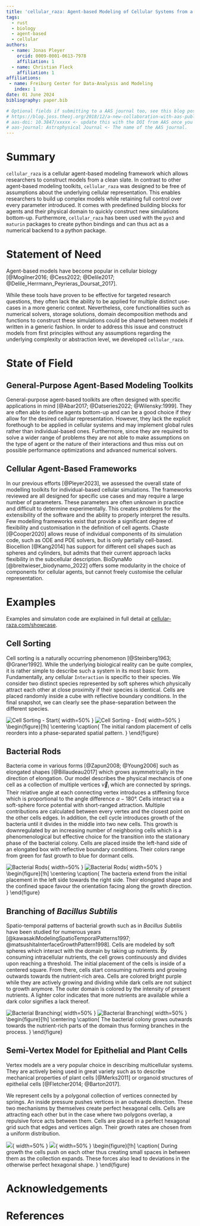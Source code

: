 ```yaml
---
title: 'cellular_raza: Agent-based Modeling of Cellular Systems from a Clean Slate'
tags:
  - rust
  - biology
  - agent-based
  - cellular
authors:
  - name: Jonas Pleyer
    orcid: 0009-0001-0613-7978
    affiliation: 1
  - name: Christian Fleck
    affiliation: 1
affiliations:
 - name: Freiburg Center for Data-Analysis and Modeling
   index: 1
date: 01 June 2024
bibliography: paper.bib

# Optional fields if submitting to a AAS journal too, see this blog post:
# https://blog.joss.theoj.org/2018/12/a-new-collaboration-with-aas-publishing
# aas-doi: 10.3847/xxxxx <- update this with the DOI from AAS once you know it.
# aas-journal: Astrophysical Journal <- The name of the AAS journal.
---
```


# Summary

`cellular_raza` is a cellular agent-based modeling framework which allows researchers to construct
models from a clean slate.
In contrast to other agent-based modeling toolkits, `cellular_raza` was designed to be free of
assumptions about the underlying cellular representation.
This enables researchers to build up complex models while retaining full control over every
parameter introduced.
It comes with predefined building blocks for agents and their physical domain to quickly
construct new simulations bottom-up.
Furthermore, `cellular_raza` has been used with the `pyo3` and `maturin` packages to create python
bindings and can thus act as a numerical backend to a python package.

# Statement of Need

Agent-based models have become popular in cellular biology
[@Mogilner2016; @Cess2022; @Delile2017; @Delile_Herrmann_Peyrieras_Doursat_2017].
<!-- and many tools have been developed so far to asses specific questions in specialized fields -->
While these tools have proven to be effective for targeted research questions,
they often lack the ability to be applied for multiple distinct use-cases in a more generic context.
Nevertheless, core functionalities such as numerical solvers, storage solutions, domain decomposition methods and functions to construct these simulations could be shared between models if written in a generic fashion.
In order to address this issue and construct models from first principles without any assumptions
regarding the underlying complexity or abstraction level, we developed `cellular_raza`.

# State of Field
## General-Purpose Agent-Based Modeling Toolkits

<!-- There exist a wide variety of many general-purpose agent-based simulation toolkits which are being
actively applied in a different fields of study [@Abar2017; @Datseries2022; @Wilensky:1999]. -->
General-purpose agent-based toolkits are often designed with specific applications in mind
[@Abar2017; @Datseries2022; @Wilensky:1999].
They are often able to define agents bottom-up and can be a good choice if they allow for the
desired cellular representation.
However, they lack the explicit forethough to be applied in cellular systems and may implement
global rules rather than individual-based ones.
Furthermore, since they are required to solve a wider range of problems they are not able to make
assumptions on the type of agent or the nature of their interactions and thus miss out on possible
performance optimizations and advanced numerical solvers.

## Cellular Agent-Based Frameworks

In our previous efforts [@Pleyer2023], we assessed the overall state of modelling toolkits for
individual-based cellular simulations.
The frameworks reviewed are all designed for specific use cases and may require a large number of
parameters.
These parameters are often unknown in practice and difficult to determine experimentally.
This creates problems for the extensibility of the software and the ability to properly interpret
the results.
Few modelling frameworks exist that provide a significant degree of flexibility and customisation in
the definition of cell agents.
Chaste [@Cooper2020] allows reuse of individual components of its simulation code, such as ODE and
PDE solvers, but is only partially cell-based.
Biocellion [@Kang2014] has support for different cell shapes such as spheres and cylinders, but
admits that their current approach lacks flexibility in the subcellular description.
BioDynaMo [@breitwieser_biodynamo_2022] offers some modularity in the choice of components for
cellular agents, but cannot freely customise the cellular representation.

<!--
# Underlying Assumptions and Internals

## List of Simulation Aspects

`cellular_raza` assumes that all dynamics can be categorized into what we call "simulation
aspects".
They represent cellular processes, interactions, changes of the simulation domain and interactions
with the external environment.

| Aspect | Description | Depends on |
| --- | --- | --- |
| **Cellular Agent** | | |
| `Position` | Spatial representation of the cell | |
| `Velocity` | Spatial velocity of the cell | |
| `Mechanics` | Calculates the next increment from given force, velocity and position. | `Position` and `Velocity` |
| `Interaction` | Calculates force acting between agents. Also reacts to neighbors. | `Position` and `Velocity` |
| `Cycle` | Changes core properties of the cell. Responsible for cell-division and death. | |
| `Intracellular` | Intracellular representation of the cell. | |
| `Reactions` | Intracellular reactions | `Intracellular` |
| `ReactionsExtra` | Couples intra- & extracellular reactions | `DomainReactions` |
| `ReactionsContact` | Models reactions between cells purely by contact | `Position`, `Intracellular` |
| **Simulation Domain** | | |
| `Domain` | Represents the physical simulation domain. | |
| `DomainMechanics` | Apply boundary conditions to agents. | `Position`, `Velocity` |
| `DomainForce` | Apply a spatially-dependent force onto the cell. | `Mechanics` |
| `DomainReactions` | Calculate extracellular reactions and effects such as diffusion. | `ReactionsExtra` |
| **Other** | | |
| `Controller` | Externally apply changes to the cells. | |

## Spatially Localized Interactions

One useful assumption within `cellular_raza` is that each and every interaction is of finite range.
This means that cellular agents only interact with a limited amount of neighbors and close
environment.
Any long-ranged interactions must be the result of a collection of short-ranged interactions.
This assumption enables us to split the simulation domain into chunks and process them individually
although some communication is needed in order to deal with boundary conditions.
In practice, this means that any interaction force should be given a cutoff.
It also means that any interactions which need to be evaluated between agents should in theory scale
linearly with the number of agents $\mathcal{O}(n_\text{agents})$.

## Code Structure

`cellular_raza` consists of multiple crates working in tandem.
It was designed to have clear separations between conceptual choices and implementation details.
This approach allows us to have a greater amount of modularity and flexibility than regular
simulation tools.

These crates act on varying levels of abstraction to yield a fully working numerical simulation.
Since `cellular_raza` functions on different levels of abstraction, we try to indicate this in the
table below.

| crate | Abstraction Level | Purpose |
| --- | --- | --- |
| `cellular_raza` | - | Bundle together functionality of all other crates. |
| `concepts` | High | Collection of (mainly) traits which need to be implemented to yield a full simulation. |
| `core` | Intermediate-High | Contains numerical solvers, storage handlers and more to actually solve a given system. |
| `building_blocks` | Intermediate | Predefined components of cell-agents and domains which can be put together to obtain a full simulation. |
| `examples` | Application | Showcases and introductions to different simulation approaches. |
| `benchmarks` | Application | Performance testing of various configurations. |

## Backends

To numerically solve a fully specified system, `cellular_raza` provides backends.
The functionality offered by a backend is the most important factor in determining the workflow of
the user and how a given simulation is executed.
Currently, we provide the default `chili` backend but hope to extend this collection in the future.
Backends may choose to purposefully restrict themselves to a subset of simulation aspects or a
particular implementation eg. in order to improve performance.

### Chili

The `chili` backend is the default choice for any new simulation.
It generates source code by extensively using
[macros](https://doc.rust-lang.org/reference/macros-by-example.html) and
[generics](https://doc.rust-lang.org/reference/items/generics.html) but will only insert only the
required code according to the specified simulation aspects to numerically integrate these aspects.
Afterwards, the generated code is compiled and run.

Every backend function is implemented generically by hand.
We use [trait bounds](https://doc.rust-lang.org/rust-by-example/generics/bounds.html) to enforce
correct usage of every involved type.
The generated code is restricted to methods of structs and derivations of their components
functionality.
To obatin a fully working simulation, the `chili` backend combines these generic methods with
user-provided and generated types.
The `run_simulation!` macro generates code depending on which type of simulation aspect is activated
by the user.
By employing this combined scheme of generics and macros, we leverage the strong type-system and
Rusts language-specific safety to avoid pitfalls which a purely macro-based approach would yield.

### Other Backends

`cellular_raza` also comes with the `cpu_os_threads` backend which was the first backend created.
It is in the midst of being deprecated and only serves for some legacy usecases.
In the future, we hope to add a dedicated backend named `cara` to leverage GPU-accelerated
(Graphical Processing Unit) algorithms.
-->

# Examples

Examples and simulaton code are explained in full detail at
[cellular-raza.com/showcase](https://cellular-raza.com/showcase).

## Cell Sorting

Cell sorting is a naturally occurring phenomenon [@Steinberg1963; @Graner1992].
While the underlying biological reality can be quite complex, it is rather simple to describe such
a system in its most basic form.
Fundamentally, any cellular `Interaction` is specific to their species.
We consider two distinct species represented by soft spheres which physically attract each other at
close proximity if their species is identical.
Cells are placed randomly inside a cube with reflective boundary conditions.
In the final snapshot, we can clearly see the phase-separation between the different species.

![Cell Sorting - Start](figures/cell_sorting_start.png){ width=50% }
![Cell Sorting - End](figures/cell_sorting_end.png){ width=50% }
\begin{figure}[!h]
    \centering
    \caption{
        The initial random placement of cells reorders into a phase-separated spatial pattern.
    }
\end{figure}

## Bacterial Rods

Bacteria come in various forms [@Zapun2008; @Young2006] such as elongated shapes [@Billaudeau2017]
which grows asymmetrically in the direction of elongation.
Our model describes the physical mechancis of one cell as a collection of multiple vertices
$\vec{v}_i$ which are connected by springs.
Their relative angle at each connecting vertex introduces a stiffening force which is proportional
to the angle difference $\alpha-180°$.
Cells interact via a soft-sphere force potential with short-ranged attraction.
Multiple contributions are calculated between every vertex and the closest point on the
other cells edges.
In addition, the cell cycle introduces growth of the bacteria until it
divides in the middle into two new cells.
This growth is downregulated by an increasing number of neighboring cells which is a
phenomenological but effective choice for the transition into the stationary
phase of the bacterial colony.
Cells are placed inside the left-hand side of an elongated box with reflective boundary conditions.
Their colors range from green for fast growth to blue for dormant cells.

![Bacterial Rods](figures/bacterial-rods-0000000040.png){ width=50% }
![Bacterial Rods](figures/bacterial-rods-0000023000.png){ width=50% }
\begin{figure}[!h]
    \centering
    \caption{
        The bacteria extend from the initial placement in the left side towards the right side.
        Their elongated shape and the confined space favour the orientation facing along the growth
        direction.
    }
\end{figure}

## Branching of _Bacillus Subtilis_

Spatio-temporal patterns of bacterial growth such as in _Bacillus Subtilis_ have been studied for
numerous years [@kawasakiModelingSpatioTemporalPatterns1997; @matsushitaInterfaceGrowthPattern1998].
Cells are modeled by soft spheres which interact with the domain by taking up nutrients.
By consuming intracellular nutrients, the cell grows continuously and divides upon reaching a
threshold.
The initial placement of the cells is inside of a centered square.
From there, cells start consuming nutrients and growing outwards towards the nutrient-rich area.
Cells are colored bright purple while they are actively growing and dividing while dark cells are
not subject to growth anymore.
The outer domain is colored by the intensity of present nutrients.
A lighter color indicates that more nutrients are available while a dark color signifies a lack
thereof.

![Bacterial Branching](figures/cells_at_iter_0000028000.png){ width=50% }
![Bacterial Branching](figures/cells_at_iter_0000099000.png){ width=50% }
\begin{figure}[!h]
    \centering
    \caption{
        The bacterial colony grows outwards towards the nutrient-rich parts of the domain thus
        forming branches in the process.
    }
\end{figure}

## Semi-Vertex Model for Epithelial and Plant Cells

Vertex models are a very popular choice in describing multicellular systems.
They are actively being used in great variety such as to describe mechanical properties of plant
cells [@Merks2011] or organoid structures of epithelial cells [@Fletcher2014; @Barton2017].

We represent cells by a polygonal collection of vertices connected by springs.
An inside pressure pushes vertices in an outwards direction.
These two mechanisms by themselves create perfect hexagonal cells.
Cells are attracting each other but in the case where two polygons overlap, a repulsive force acts
between them.
Cells are placed in a perfect hexagonal grid such that edges and vertices align.
Their growth rates are chosen from a uniform distribution.

![](figures/snapshot-00000000000000000050.png){ width=50% }
![](figures/snapshot-00000000000000020000.png){ width=50% }
\begin{figure}[!h]
    \caption{
        During growth the cells push on each other thus creating small spaces in between them as the
        collection expands.
        These forces also lead to deviations in the otherwise perfect hexagonal shape.
    }
\end{figure}

<!-- # Performance

We present two separate performance benchmarks assessing the computational efficacy of our code.
The interested reader can find more details in the documentation under
[cellular-raza.com/benchmarks/2024-07-sim-size-scaling](https://cellular-raza.com/benchmarks/2024-07-sim-size-scaling).

## Multithreading
One measure of multithreaded performance is to calculate the possible theoretical speedup
given by Amdahl's law [@Rodgers1985] $T(n)$ and its upper limit $S=1/(1-p)$

\begin{align}
    T(n) &= T_0\frac{1}{(1-p) + \frac{p}{n}}
    \label{eq:amdahls-law}
\end{align}

where $n$ is the number of used parallel threads and $p$ is the proportion of execution time which
benefits from parallelization.

Measuring the performance of any simulation will be highly dependent on the specific cellular 
properties and complexity.
We chose the cell sorting example which contains minimal complexity in terms of calculating
interaction between cellular agents.
Any computational overhead which is intrinsic to `cellular_raza` and not related to the chosen
example would thus be more likely to manifest in performance results.
The total runtime of the simulation is of no relevance since we are only concerned with relative
speedup upon using additional resources.
In addition, we fixed the frequency of each processor, to account for power-dependent effects.

This benchmark was run on three distinct hardware configurations.
We fit equation \autoref{eq:amdahls-law} and obtain the parameter $p$ from which the theoretical
maximal speedup $S$ can be calculated.

Thus we obtain the values $S_\text{3700X}=13.64$, $S_\text{3960X}=45.05$ and
$S_\text{12700H}=34.72$.

## Scaling of Simulation Size

Since we consider only locally finite interactions between agents, we are able to make optimizations
which lead to a linear instead of quadratic scaling in the case of fixed-density.
We set out to test this hypothesis and measure the numerical complexity of calculating interactions
between increasing cellular agents.
To do so, we again chose the cell-sorting example for its minimal intrinsic computational overhead
and gradually increased the number of cellular agents and domain size while keeping their density
constant.
Afterwards, we fit the resulting datapoints with a quadratic formula.
It is easily recognizable that the observed scaling agrees with the expected results.

\begin{figure}
    \begin{minipage}{0.5\textwidth}
        \includegraphics{figures/thread_scaling.png}
        \caption{Amdahl's law with increasing amounts of CPU resources.}
        \label{fig:thread-scaling}
    \end{minipage}%
    \begin{minipage}{0.5\textwidth}
        \includegraphics{figures/sim-size-scaling.png}
        \caption{Scaling of the total simulation size.}
    \end{minipage}
\end{figure}

# Discussion

We have shown that `cellular_raza` can be applied in a wide variety of contexts.
It can also serve as a numerical backend for the development of python packages.
We have assessed the multithreaded performance of the implemented algorithms and shown that
sufficiently large simulations can be efficiently parallelized on various machines.
The underlying assumptions predict a linear growth in computational demand with linearly growing
problem size which has been confirmed by our analysis.
-->

<!-- Single dollars ($) are required for inline mathematics e.g. $f(x) = e^{\pi/x}$

Double dollars make self-standing equations:

$\Theta(x) = \left\{\begin{array}{l}
0\textrm{ if } x < 0\cr
1\textrm{ else}
\end{array}\right.$

You can also use plain \LaTeX for equations
\begin{equation}\label{eq:fourier}
\hat f(\omega) = \int_{-\infty}^{\infty} f(x) e^{i\omega x} dx
\end{equation}
and refer to \autoref{eq:fourier} from text.-->

<!-- # Citations -->

<!-- Citations to entries in paper.bib should be in
[rMarkdown](http://rmarkdown.rstudio.com/authoring_bibliographies_and_citations.html)
format.

If you want to cite a software repository URL (e.g. something on GitHub without a preferred
citation) then you can do it with the example BibTeX entry below for @fidgit.

For a quick reference, the following citation commands can be used:
- `@author:2001`  ->  "Author et al. (2001)"
- `[@author:2001]` -> "(Author et al., 2001)"
- `[@author1:2001; @author2:2001]` -> "(Author1 et al., 2001; Author2 et al., 2002)"

# Figures

Figures can be included like this:
![Caption for example figure.\label{fig:example}](figure.png)
and referenced from text using \autoref{fig:example}.

Figure sizes can be customized by adding an optional second parameter:
![Caption for example figure.](figure.png){ width=20% }-->

# Acknowledgements

# References

